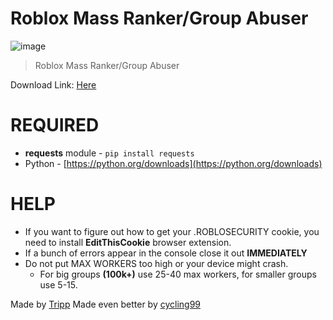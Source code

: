 # Roblox Mass Ranker/Group Abuser
![image](https://github.com/user-attachments/assets/444ca165-7b49-44e8-bb54-9af0afb8e4b1)



> Roblox Mass Ranker/Group Abuser

Download Link: [Here](https://github.com/cycling99/robloxgroupabuser/blob/main/mass%20ranker.py)

# REQUIRED
- **requests** module - `pip install requests`
- Python - [https://python.org/downloads](https://python.org/downloads)

# HELP
- If you want to figure out how to get your .ROBLOSECURITY cookie, you need to install **EditThisCookie** browser extension.
- If a bunch of errors appear in the console close it out **IMMEDIATELY**
- Do not put MAX WORKERS too high or your device might crash.
  - For big groups **(100k+)** use 25-40 max workers, for smaller groups use 5-15.

Made by [Tripp](https://github.com/Tripp-omg)
Made even better by [cycling99](https://github.com/cycling99)
